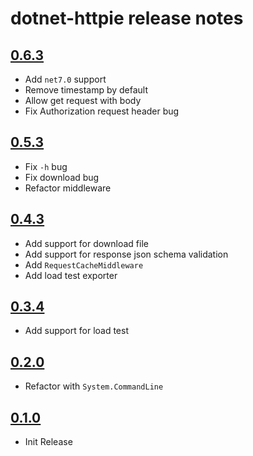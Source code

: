 # dotnet-httpie release notes

## [0.6.3](https://nuget.org/packages/dotnet-httpie/0.6.3)

- Add `net7.0` support
- Remove timestamp by default
- Allow get request with body
- Fix Authorization request header bug

## [0.5.3](https://nuget.org/packages/dotnet-httpie/0.5.3)

- Fix `-h` bug
- Fix download bug
- Refactor middleware

## [0.4.3](https://nuget.org/packages/dotnet-httpie/0.4.3)

- Add support for download file
- Add support for response json schema validation
- Add `RequestCacheMiddleware`
- Add load test exporter

## [0.3.4](https://nuget.org/packages/dotnet-httpie/0.3.4)

- Add support for load test

## [0.2.0](https://nuget.org/packages/dotnet-httpie/0.2.0)

- Refactor with `System.CommandLine`

## [0.1.0](https://nuget.org/packages/dotnet-httpie/0.1.0)

- Init Release
